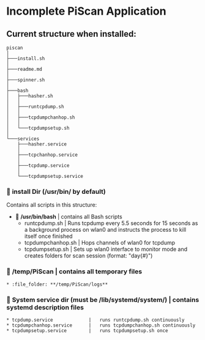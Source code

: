 # Incomplete PiScan Application

## Current structure when installed:



```
piscan
│   
├───install.sh
│   
├───readme.md
│
├───spinner.sh
│
├───bash
│   ├───hasher.sh
│   │
│   ├───runtcpdump.sh
│   │
│   ├───tcpdumpchanhop.sh
│   │
│   └───tcpdumpsetup.sh
│
└───services
    ├───hasher.service
    │
    ├───tcpchanhop.service
    │
    ├───tcpdump.service
    │
    └───tcpdumpsetup.service

```







### :file_folder: **install Dir (/usr/bin/ by default)**
Contains all scripts in this structure:

* :file_folder: **/usr/bin/bash**   |   contains all Bash scripts
  * runtcpdump.sh           |     Runs tcpdump every 5.5 seconds for 15 seconds as a background process on wlan0 and instructs the process to kill itself once finished
  * tcpdumpchanhop.sh       |     Hops channels of wlan0 for tcpdump
  * tcpdumpsetup.sh         |     Sets up wlan0 interface to monitor mode and creates folders for scan session (format: "day{#}")

### :file_folder: **/temp/PiScan**   |   contains all temporary files
    * :file_folder: **/temp/PiScan/logs**

### :file_folder: **System service dir (must be /lib/systemd/system/)**   |   contains systemd description files
    * tcpdump.service             |   runs runtcpdump.sh continuously
    * tcpdumpchanhop.service      |   runs tcpdumpchanhop.sh continuously
    * tcpdumpsetup.service        |   runs tcpdumpsetup.sh once
